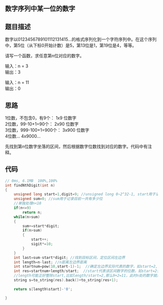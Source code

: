 ## 数字序列中某一位的数字

## 题目描述

数字以0123456789101112131415…的格式序列化到一个字符序列中。在这个序列中，第5位（从下标0开始计数）是5，第13位是1，第19位是4，等等。

请写一个函数，求任意第n位对应的数字。

输入：n = 3\
输出：3

输入：n = 11\
输出：0

## 思路

1位数，不包含0，有9个：    1x9  位数字\
2位数，99-10+1=90个：     2x90 位数字\
3位数，999-100+1=900个：  3x900 位数字\
4位数...                 4x9000...

先找到第n位数字坐落的区间，然后根据数字位数找到对应的数字。代码中有注释。

## 代码

```C++
// 0ms, 6.1MB  100%,100%
int findNthDigit(int n)
{
    unsigned long start=1,digit=9; //unsigned long 0~2^32-1, start用于记录目前区间的数字是多少位,代表上面的1,2,3,4; digit为权重，就是上面的9,90,900
    unsigned sum=0; //sum用于记录目前一共有多少位
    //单独处理n<10
    if(n<=9)
        return n;
    while(n>sum)
    {
        sum+=start*digit;
        if(n>sum)
        {
            start++;
            sigit*=10;
        }
    }
    int last=sum-start*digit; //找到目标区间，定位区间左边界
    int length=n-last; //n距离左边界距离
    int startnum=pow(10,start-1)-1;  //确定左边界实际代表的数字，如start=2,则左边界的数字为9
    int res=startnum+length/start;  //start代表该区间数字的位数，如start=2代表该区间所有数字为2位数，根据长度length计算能表示多少个2位数
    //length可能正好整除start,比如length/start=2,那么9+2=11，此时n处的数字就是11中的最后一个数字，即1，如果length/start有余，需要在12里面找
    string s=to_string(res).back()+to_string(res+1);
    
    return s[length%start]-'0';

}
```
